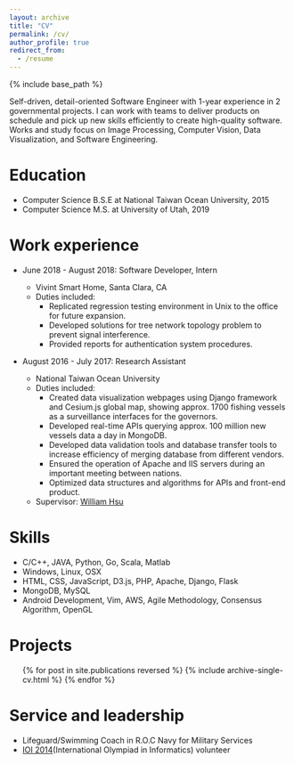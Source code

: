 ```yaml
---
layout: archive
title: "CV"
permalink: /cv/
author_profile: true
redirect_from:
  - /resume
---
```


{% include base_path %}

Self-driven, detail-oriented Software Engineer with 1-year experience in 2 governmental projects. I can work with teams to deliver products on schedule and pick up new skills efficiently to create high-quality software. Works and study focus on Image Processing, Computer Vision, Data Visualization, and Software Engineering.

Education
======
* Computer Science B.S.E at National Taiwan Ocean University, 2015
* Computer Science M.S. at University of Utah, 2019

Work experience
======
* June 2018 - August 2018: Software Developer, Intern
  * Vivint Smart Home, Santa Clara, CA
  * Duties included: 
    * Replicated regression testing environment in Unix to the office for future expansion.
    * Developed solutions for tree network topology problem to prevent signal interference.
    * Provided reports for authentication system procedures.

* August 2016 - July 2017: Research Assistant
  * National Taiwan Ocean University
  * Duties included: 
    * Created data visualization webpages using Django framework and Cesium.js global map, showing approx. 1700 fishing vessels as a surveillance interfaces for the governors.  
    * Developed real-time APIs querying approx. 100 million new vessels data a day in MongoDB.  
    * Developed data validation tools and database transfer tools to increase efficiency of merging database from different vendors.  
    * Ensured the operation of Apache and IIS servers during an important meeting between nations.  
    * Optimized data structures and algorithms for APIs and front-end product.  
  * Supervisor: [William Hsu](http://capitol.cse.ntou.edu.tw/wwyhsu/)
  
Skills
======
* C/C++, JAVA, Python, Go, Scala, Matlab
* Windows, Linux, OSX
* HTML, CSS, JavaScript, D3.js, PHP, Apache, Django, Flask
* MongoDB, MySQL
* Android Development, Vim, AWS, Agile Methodology, Consensus Algorithm, OpenGL

Projects
======
  <ul>{% for post in site.publications reversed %}
    {% include archive-single-cv.html %}
  {% endfor %}</ul>
  
Service and leadership
======
* Lifeguard/Swimming Coach in R.O.C Navy for Military Services
* [IOI 2014](https://www.ioi2014.org/)(International Olympiad in Informatics) volunteer